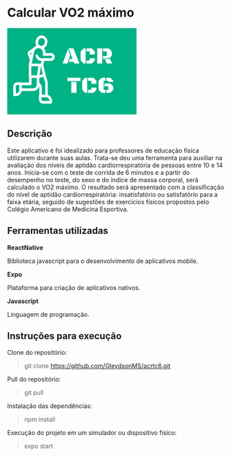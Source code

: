 # Calcular VO2 máximo

![](/src/assets/logo.png)

## Descrição

Este aplicativo é foi idealizado para professores de educação física utilizarem durante suas aulas. Trata-se deu uma ferramenta para auxiliar na avaliação dos níveis de aptidão cardiorrespiratória de pessoas entre 10 e 14 anos. Inicia-se com o teste de corrida de 6 minutos e a partir do desempenho no teste, do sexo e do índice de massa corporal, será calculado o VO2 máximo. O resultado será apresentado com a classificação do nível de aptidão cardiorrespiratória: insatisfatório ou satisfatório para a faixa etária, seguido de sugestões de exercícios físicos propostos pelo Colégio Americano de Medicina Esportiva.

## Ferramentas utilizadas

**ReactNative**

Biblioteca javascript para o desenvolvimento de aplicativos mobile.

**Expo**

Plataforma para criação de aplicativos nativos.

**Javascript**

Linguagem de programação.

## Instruções para execução

Clone do repositório:
> git clone https://github.com/GleydsonMS/acrtc6.git

Pull do repositório:
> git pull

Instalação das dependências:
> npm install

Execução do projeto em um simulador ou dispositivo físico:
> expo start
